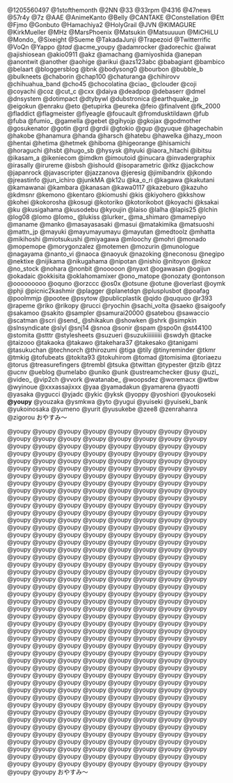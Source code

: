 @1205560497 @1stofthemonth @2NN @33 @33rpm @4316 @47news @57r4y @7z @AAE @AnimeKanto @Belly @CANTAKE @Constellation @Ett @Fjmo @Gonbuto @Hamachiya2 @HolyGrail @JVN @KIMAGURE @KirkMueller @MHz @MarsPhoenix @Matsukin @Matsuuuun @MiCHiLU @Mondo_ @Sixeight @Sueme @TakadaJunji @Trapezoid @Twitterrific @VoQn @Yappo @_tad_ @acme_youpy @adamrocker @adorechic @aiwat @ajishiosean @akio0911 @akz @amachang @amiyoshida @anepan @anontwit @another @aohige @arikui @azs123abc @babagiant @bambico @belaart @bloggersblog @bnk @bodysong0 @bourbon @bubble_b @bulkneets @chaborin @chap100 @chaturanga @chihirovv @chihuahua_band @cho45 @chocolatina @ciao_ @clouder @coji @coyachi @coz @cut_c @cxx @daiya @deadpop @debaserr @dmel @dnsystem @dotimpact @dtybywl @dubstronica @earthquake_jp @eigokun @enraku @eto @etupirka @eureka @feio @finalvent @fk_2000 @fladdict @flagmeister @flyeagle @foucault @fromdusktildawn @fub @fuba @fumio_ @gamella @gebet @gihyojp @gkojax @godmother @gosukenator @gotin @grd @grdii @gtokio @gup @gyuque @hagechabin @hakobe @hanamura @handa @harsch @hatebu @hawelka @hazy_moon @hentai @hetima @hetmek @hiboma @higeorange @hisamichi @horaguchi @hsbt @hugo_sb @hysysk @hyuki @iaora_hitachi @ibitsu @ikasam_a @ikeniecom @imdkm @imoutoid @inucara @invadergraphix @irasally @irureme @isbsh @ishould @isoparametric @itkz @jackchow @japanrock @javascripter @jazzanova @jeresig @jimibandrix @jkondo @jreastinfo @jun_ichiro @junkMA @k12u @ka_o_ri @kagawa @kakutani @kamawanai @kambara @kanasan @kawa0117 @kazeburo @kazuho @kdmsnr @kemono @kentaro @kiomushi @kis @kiyohero @kkshow @kohei @kokorosha @kosugi @kotoriko @kotorikobot @koyachi @ksakai @ku @kusigahama @kusodebu @kyoujin @laiso @lalha @lapis25 @lchin @log08 @lomo @lomo_ @lukiss @lurker_ @ma_shimaro @mamepiyo @maname @manko @masayasasaki @masui @matakimika @matsuoshi @mattn_jp @mayuki @mayumayumayu @mayutan @medtoolz @mhatta @mikihoshi @miotsukushi @miyagawa @mloochy @mohri @monado @mopemope @morygonzalez @motemen @mozurin @munologue @nagayama @nanto_vi @naoca @naoyuk @nazoking @neconosu @negipo @nektixe @nijikama @nikugahama @nipotan @nishio @nitoyon @nkoz @no_stock @nohara @nonbit @nooooon @nyaxt @ogawasan @ogijun @okadaic @okkisita @oklahomamixer @ono_matope @onozaty @ontonson @ooooooooo @oquno @orzccc @os0x @otsune @otune @overlast @oymk @phji @picnic2kashmir @plagger @planetdqn @plusplusbot @poafag @poolmmjp @pootee @psytow @publicplastik @qido @ququoo @r393 @rapeme @riko @rikopy @rucci @ryochin @sachi_volta @saeko @saigoofy @sakamoo @sakito @sampler @samurai20000 @satebou @sawaccio @scatman @scri @send_ @shikakun @showken @shrk @simpkin @slnsyndicate @slyl @snj14 @snoa @sonir @spam @spo0n @st44100 @stomita @stttr @stylesheets @suzueri @suzukiiiiiiiiii @swdyh @tacke @taizooo @takaoka @takawo @takehara37 @takesako @tanigami @tasukuchan @technorch @thirozumi @tiga @tily @tinyreminder @tkmr @tmkig @tofubeats @tokita93 @tokuhirom @tomad @tomisima @toriaezu @torus @treasurefingers @trembl @tsuka @twittan @typester @tzib @tzz @ucnv @ueblog @umelabo @uniko @unk @ustreamchecker @usy @uzi_ @video_ @vip2ch @vvork @watanabe_ @woopsdez @woremacx @wtbw @wyinoue @xxxassajixxx @yaa @yamadakun @yamarena @yaotti @yasaka @ygucci @yjadc @ykic @yksk @yoppy @yoshiori @youkoseki <b>@youpy</b> @youzaka @ysmkwa @yto @yugui @yuiseki @yuiseki_bank @yukoinosaka @yumeno @yurit @yusukebe @zee8 @zenrahanra @zigorou おやすみ〜

@youpy @youpy @youpy @youpy @youpy @youpy @youpy @youpy @youpy @youpy @youpy @youpy @youpy @youpy @youpy @youpy @youpy @youpy @youpy @youpy @youpy @youpy @youpy @youpy @youpy @youpy @youpy @youpy @youpy @youpy @youpy @youpy @youpy @youpy @youpy @youpy @youpy @youpy @youpy @youpy @youpy @youpy @youpy @youpy @youpy @youpy @youpy @youpy @youpy @youpy @youpy @youpy @youpy @youpy @youpy @youpy @youpy @youpy @youpy @youpy @youpy @youpy @youpy @youpy @youpy @youpy @youpy @youpy @youpy @youpy @youpy @youpy @youpy @youpy @youpy @youpy @youpy @youpy @youpy @youpy @youpy @youpy @youpy @youpy @youpy @youpy @youpy @youpy @youpy @youpy @youpy @youpy @youpy @youpy @youpy @youpy @youpy @youpy @youpy @youpy @youpy @youpy @youpy @youpy @youpy @youpy @youpy @youpy @youpy @youpy @youpy @youpy @youpy @youpy @youpy @youpy @youpy @youpy @youpy @youpy @youpy @youpy @youpy @youpy @youpy @youpy @youpy @youpy @youpy @youpy @youpy @youpy @youpy @youpy @youpy @youpy @youpy @youpy @youpy @youpy @youpy @youpy @youpy @youpy @youpy @youpy @youpy @youpy @youpy @youpy @youpy @youpy @youpy @youpy @youpy @youpy @youpy @youpy @youpy @youpy @youpy @youpy @youpy @youpy @youpy @youpy @youpy @youpy @youpy @youpy @youpy @youpy @youpy @youpy @youpy @youpy @youpy @youpy @youpy @youpy @youpy @youpy @youpy @youpy @youpy @youpy @youpy @youpy @youpy @youpy @youpy @youpy @youpy @youpy @youpy @youpy @youpy @youpy @youpy @youpy @youpy @youpy @youpy @youpy @youpy @youpy @youpy @youpy @youpy @youpy @youpy @youpy @youpy @youpy @youpy @youpy @youpy @youpy @youpy @youpy @youpy @youpy @youpy @youpy @youpy @youpy @youpy @youpy @youpy @youpy @youpy @youpy @youpy @youpy @youpy @youpy @youpy @youpy @youpy @youpy @youpy @youpy @youpy @youpy @youpy @youpy @youpy @youpy @youpy @youpy @youpy @youpy @youpy @youpy @youpy @youpy @youpy @youpy @youpy @youpy @youpy @youpy @youpy @youpy @youpy @youpy @youpy @youpy @youpy @youpy @youpy @youpy @youpy @youpy @youpy @youpy @youpy @youpy @youpy @youpy @youpy @youpy @youpy @youpy @youpy @youpy @youpy @youpy @youpy @youpy @youpy @youpy @youpy @youpy @youpy @youpy @youpy @youpy @youpy @youpy @youpy @youpy @youpy @youpy @youpy @youpy @youpy @youpy @youpy @youpy @youpy @youpy @youpy @youpy @youpy @youpy @youpy @youpy @youpy @youpy @youpy @youpy @youpy @youpy @youpy @youpy @youpy @youpy @youpy @youpy @youpy @youpy @youpy @youpy @youpy @youpy @youpy @youpy @youpy @youpy @youpy @youpy @youpy @youpy @youpy @youpy @youpy @youpy @youpy @youpy @youpy @youpy @youpy @youpy @youpy @youpy @youpy @youpy @youpy @youpy @youpy @youpy @youpy @youpy @youpy @youpy @youpy @youpy @youpy @youpy おやすみ〜


